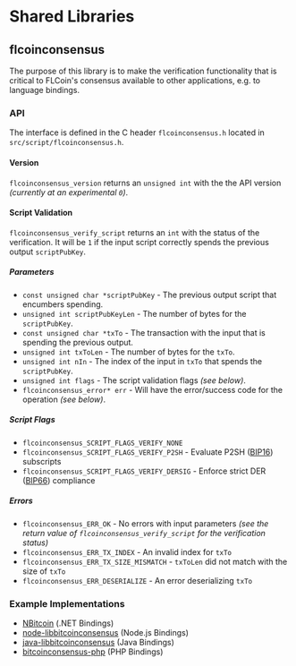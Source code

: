Shared Libraries
================

## flcoinconsensus

The purpose of this library is to make the verification functionality that is critical to FLCoin's consensus available to other applications, e.g. to language bindings.

### API

The interface is defined in the C header `flcoinconsensus.h` located in  `src/script/flcoinconsensus.h`.

#### Version

`flcoinconsensus_version` returns an `unsigned int` with the the API version *(currently at an experimental `0`)*.

#### Script Validation

`flcoinconsensus_verify_script` returns an `int` with the status of the verification. It will be `1` if the input script correctly spends the previous output `scriptPubKey`.

##### Parameters
- `const unsigned char *scriptPubKey` - The previous output script that encumbers spending.
- `unsigned int scriptPubKeyLen` - The number of bytes for the `scriptPubKey`.
- `const unsigned char *txTo` - The transaction with the input that is spending the previous output.
- `unsigned int txToLen` - The number of bytes for the `txTo`.
- `unsigned int nIn` - The index of the input in `txTo` that spends the `scriptPubKey`.
- `unsigned int flags` - The script validation flags *(see below)*.
- `flcoinconsensus_error* err` - Will have the error/success code for the operation *(see below)*.

##### Script Flags
- `flcoinconsensus_SCRIPT_FLAGS_VERIFY_NONE`
- `flcoinconsensus_SCRIPT_FLAGS_VERIFY_P2SH` - Evaluate P2SH ([BIP16](https://github.com/bitcoin/bips/blob/master/bip-0016.mediawiki)) subscripts
- `flcoinconsensus_SCRIPT_FLAGS_VERIFY_DERSIG` - Enforce strict DER ([BIP66](https://github.com/bitcoin/bips/blob/master/bip-0066.mediawiki)) compliance

##### Errors
- `flcoinconsensus_ERR_OK` - No errors with input parameters *(see the return value of `flcoinconsensus_verify_script` for the verification status)*
- `flcoinconsensus_ERR_TX_INDEX` - An invalid index for `txTo`
- `flcoinconsensus_ERR_TX_SIZE_MISMATCH` - `txToLen` did not match with the size of `txTo`
- `flcoinconsensus_ERR_DESERIALIZE` - An error deserializing `txTo`

### Example Implementations
- [NBitcoin](https://github.com/NicolasDorier/NBitcoin/blob/master/NBitcoin/Script.cs#L814) (.NET Bindings)
- [node-libbitcoinconsensus](https://github.com/bitpay/node-libbitcoinconsensus) (Node.js Bindings)
- [java-libbitcoinconsensus](https://github.com/dexX7/java-libbitcoinconsensus) (Java Bindings)
- [bitcoinconsensus-php](https://github.com/Bit-Wasp/bitcoinconsensus-php) (PHP Bindings)
